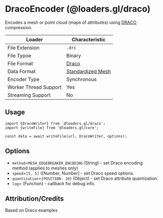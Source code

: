 # DracoEncoder (@loaders.gl/draco)

Encodes a mesh or point cloud (maps of attributes) using [DRACO](https://google.github.io/draco/) compression.

| Loader                | Characteristic                                                        |
| --------------------- | --------------------------------------------------------------------- |
| File Extension        | `.drc`                                                                |
| File Typoe            | Binary                                                                |
| File Format           | [Draco](https://google.github.io/draco/)                              |
| Data Format           | [Standardized Mesh](docs/api-reference/mesh-loaders/category-mesh.md) |
| Encoder Type          | Synchronous                                                           |
| Worker Thread Support | Yes                                                                   |
| Streaming Support     | No                                                                    |

## Usage

```
import {DracoWriter} from `@loaders.gl/draco';
import {writeFile} from '@loaders.gl/core';

const data = await writeFile(url, DracoWriter, options);
```

## Options

- `method`=`MESH_EDGEBREAKER_ENCODING` (String) - set Draco encoding method (applies to meshes only)
- `speed`=`[5, 5]` ([Number, Number] - set Draco speed options.
- `quantization`=`{POSITION: 10}` (Object) - set Draco attribute quantization.
- `log`= (Function) - callback for debug info.

## Attribution/Credits

Based on Draco examples
